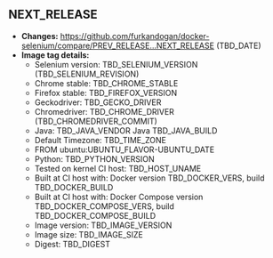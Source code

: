 ## NEXT_RELEASE
 + **Changes:** https://github.com/furkandogan/docker-selenium/compare/PREV_RELEASE...NEXT_RELEASE (TBD_DATE)
 + **Image tag details:**
    + Selenium version: TBD_SELENIUM_VERSION (TBD_SELENIUM_REVISION)
    + Chrome stable:  TBD_CHROME_STABLE
    + Firefox stable: TBD_FIREFOX_VERSION
    + Geckodriver: TBD_GECKO_DRIVER
    + Chromedriver: TBD_CHROME_DRIVER (TBD_CHROMEDRIVER_COMMIT)
    + Java: TBD_JAVA_VENDOR Java TBD_JAVA_BUILD
    + Default Timezone: TBD_TIME_ZONE
    + FROM ubuntu:UBUNTU_FLAVOR-UBUNTU_DATE
    + Python: TBD_PYTHON_VERSION
    + Tested on kernel CI  host: TBD_HOST_UNAME
    + Built at CI  host with: Docker version TBD_DOCKER_VERS, build TBD_DOCKER_BUILD
    + Built at CI  host with: Docker Compose version TBD_DOCKER_COMPOSE_VERS, build TBD_DOCKER_COMPOSE_BUILD
    + Image version: TBD_IMAGE_VERSION
    + Image size: TBD_IMAGE_SIZE
    + Digest: TBD_DIGEST

